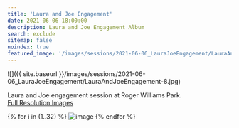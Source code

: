 ```yaml
---
title: 'Laura and Joe Engagement'
date: 2021-06-06 18:00:00
description: Laura and Joe Engagement Album
search: exclude
sitemap: false
noindex: true
featured_image: '/images/sessions/2021-06-06_LauraJoeEngagement/LauraAndJoeEngagement-8.jpg'
---
```


![]({{ site.baseurl }}/images/sessions/2021-06-06_LauraJoeEngagement/LauraAndJoeEngagement-8.jpg)

Laura and Joe engagement session at Roger Williams Park.
<br>
<a href="https://www.amazon.com/photos/shared/mZu7AAStTDC1Qar3lyVhCA.Hf3Bg7pSBLtsXuyecn5Enk" download>Full Resolution Images</a>

<div class="gallery" data-columns="3">
{% for i in (1..32) %}
    <img src="{{ site.baseurl }}/images/sessions/2021-06-06_LauraJoeEngagement/LauraAndJoeEngagement-{{ i }}.jpg" alt="image" />
{% endfor %}
</div>